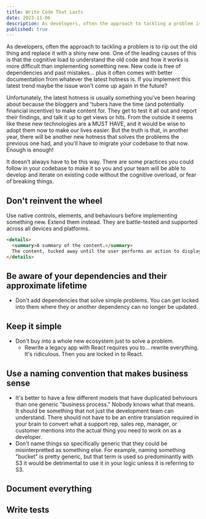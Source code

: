 ```yaml
---
title: Write Code That Lasts
date: 2023-11-06
description: As developers, often the approach to tackling a problem is to rip out the old thing and replace it with a shiny new one. How do we break this pattern?
published: true
---
```


As developers, often the approach to tackling a problem is to rip out the old thing and replace it with a shiny new one. One of the leading causes of this is that the cognitive load to understand the old code and how it works is more difficult than implementing something new. New code is free of dependencies and past mistakes... plus it often comes with better documentation from whatever the latest hotness is. If you implement this latest trend maybe the issue won't come up again in the future?

Unfortunately, the latest hotness is usually something you've been hearing about because the bloggers and 'tubers have the time (and potentially financial incentive) to make content for. They get to test it all out and report their findings, and talk it up to get views or hits. From the outside it seems like these new technologies are a MUST HAVE, and it would be wise to adopt them now to make our lives easier. But the truth is that, in another year, there will be another new hotness that solves the problems the previous one had, and you'll have to migrate your codebase to that now. Enough is enough!

It doesn't always have to be this way. There are some practices you could follow in your codebase to make it so you and your team will be able to develop and iterate on existing code without the cognitive overload, or fear of breaking things.

## Don't reinvent the wheel
Use native controls, elements, and behaviours before implementing something new. Extend them instead. They are battle-tested and supported across all devices and platforms.

```html
<details>
  <summary>A summary of the content.</summary>
  The content, tucked away until the user performs an action to display it.
</details>
```

## Be aware of your dependencies and their approximate lifetime
- Don't add dependencies that solve simple problems. You can get locked into them where they or another dependency can no longer be updated.

## Keep it simple
- Don't buy into a whole new ecosystem just to solve a problem.
  - Rewrite a legacy app with React requires you to... rewrite everything. It's ridiculous. Then you are locked in to React.

## Use a naming convention that makes business sense
- It's better to have a few different models that have duplicated behviours than one generic "business process." Nobody knows what that means. It should be something that not just the development team can understand. There should not have to be an entire translation required in your brain to convert what a support rep, sales rep, manager, or customer mentions into the actual thing you need to work on as a developer.
- Don't name things so specifically generic that they could be misinterpretted as something else. For example, naming something "bucket" is pretty generic, but that term is used so predominantly with S3 it would be detrimental to use it in your logic unless it is referring to S3.

## Document everything


## Write tests

